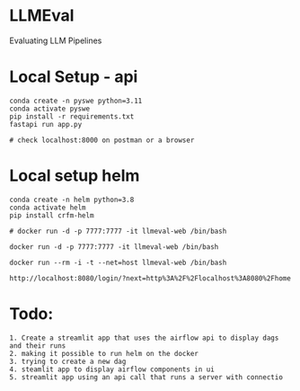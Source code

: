 # LLMEval
Evaluating LLM Pipelines

# Local Setup - api

    conda create -n pyswe python=3.11
    conda activate pyswe
    pip install -r requirements.txt
    fastapi run app.py

    # check localhost:8000 on postman or a browser

# Local setup helm

    conda create -n helm python=3.8
    conda activate helm
    pip install crfm-helm

    # docker run -d -p 7777:7777 -it llmeval-web /bin/bash

    docker run -d -p 7777:7777 -it llmeval-web /bin/bash

    docker run --rm -i -t --net=host llmeval-web /bin/bash

    http://localhost:8080/login/?next=http%3A%2F%2Flocalhost%3A8080%2Fhome

# Todo:

    1. Create a streamlit app that uses the airflow api to display dags and their runs
    2. making it possible to run helm on the docker
    3. trying to create a new dag 
    4. steamlit app to display airflow components in ui
    5. streamlit app using an api call that runs a server with connectio